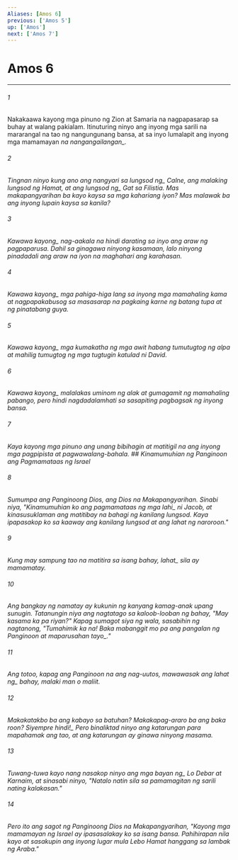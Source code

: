 ```yaml
---
Aliases: [Amos 6]
previous: ['Amos 5']
up: ['Amos']
next: ['Amos 7']
---
```

# Amos 6

***






















###### 1 










Nakakaawa kayong mga pinuno ng Zion at Samaria na nagpapasarap sa buhay at walang pakialam. Itinuturing ninyo ang inyong mga sarili na mararangal na tao ng nangungunang bansa, at sa inyo lumalapit ang inyong mga mamamayan <i class="trans-change">na nangangailangan_. 





















###### 2 










Tingnan ninyo kung ano ang nangyari sa <i class="trans-change">lungsod ng_ Calne, ang malaking lungsod ng Hamat, at ang <i class="trans-change">lungsod ng_ Gat sa Filistia. Mas makapangyarihan ba kayo kaysa sa mga kahariang iyon? Mas malawak ba ang inyong lupain kaysa sa kanila? 





















###### 3 










<i class="trans-change">Kawawa kayong_ nag-aakala na hindi darating sa inyo ang araw ng pagpaparusa. Dahil sa ginagawa ninyong kasamaan, lalo ninyong pinadadali ang araw na iyon na maghahari ang karahasan. 





















###### 4 










<i class="trans-change">Kawawa kayong_ mga pahiga-higa lang sa inyong mga mamahaling kama at nagpapakabusog sa masasarap na pagkaing karne ng batang tupa at ng pinatabang guya. 





















###### 5 










<i class="trans-change">Kawawa kayong_ mga kumakatha ng mga awit habang tumutugtog ng alpa at mahilig tumugtog ng mga tugtugin katulad ni David. 





















###### 6 










<i class="trans-change">Kawawa kayong_ malalakas uminom ng alak at gumagamit ng mamahaling pabango, pero hindi nagdadalamhati sa sasapiting pagbagsak ng inyong bansa. 





















###### 7 










Kaya kayong mga pinuno ang unang bibihagin at matitigil na ang inyong mga pagpipista at pagwawalang-bahala. ## Kinamumuhian ng Panginoon ang Pagmamataas ng Israel 





















###### 8 










Sumumpa ang Panginoong Dios, ang Dios na Makapangyarihan. Sinabi niya, "Kinamumuhian ko ang pagmamataas <i class="trans-change">ng mga lahi_ ni Jacob, at kinasusuklaman ang matitibay na bahagi ng kanilang lungsod. Kaya ipapasakop ko sa kaaway ang kanilang lungsod at ang lahat ng naroroon." 





















###### 9 










Kung may sampung tao na matitira sa isang bahay, <i class="trans-change">lahat_ sila ay mamamatay. 





















###### 10 










Ang bangkay ng namatay ay kukunin ng kanyang kamag-anak upang sunugin. Tatanungin niya ang nagtatago sa kaloob-looban ng bahay, "May kasama ka pa riyan?" Kapag sumagot siya ng wala, sasabihin ng nagtanong, "Tumahimik ka na! Baka mabanggit mo pa ang pangalan ng Panginoon <i class="trans-change">at maparusahan tayo_." 





















###### 11 










Ang totoo, kapag ang Panginoon na ang nag-uutos, mawawasak ang <i class="trans-change">lahat ng_ bahay, malaki man o maliit. 





















###### 12 










Makakatakbo ba ang kabayo sa batuhan? Makakapag-araro ba ang baka roon? <i class="trans-change">Siyempre hindi!_ Pero binaliktad ninyo ang katarungan para mapahamak ang tao, at ang katarungan ay ginawa ninyong masama. 





















###### 13 










Tuwang-tuwa kayo nang nasakop ninyo ang <i class="trans-change">mga bayan ng_ Lo Debar at Karnaim, at sinasabi ninyo, "Natalo natin sila sa pamamagitan ng sarili nating kalakasan." 





















###### 14 










Pero ito ang sagot ng Panginoong Dios na Makapangyarihan, "Kayong mga mamamayan ng Israel ay ipasasalakay ko sa isang bansa. Pahihirapan nila kayo at sasakupin ang inyong lugar mula Lebo Hamat hanggang sa lambak ng Araba."

